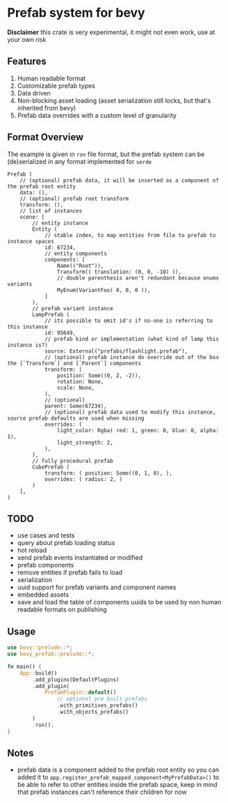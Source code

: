 # Prefab system for bevy

**Disclaimer** this crate is very experimental, it might not even work, use at your own risk

## Features

1. Human readable format
2. Customizable prefab types
3. Data driven
4. Non-blocking asset loading (asset serialization still locks, but that's inherited from bevy)
5. Prefab data overrides with a custom level of granularity

## Format Overview

The example is given in `ron` file format, but the prefab system can be (de)serialized in any format implemented for `serde`

```json5
Prefab (
    // (optional) prefab data, it will be inserted as a component of the prefab root entity
    data: (),
    // (optional) prefab root transform
    transform: (),
    // list of instances
    scene: [
        // entity instance
        Entity (
            // stable index, to map entities from file to prefab to instance spaces
            id: 67234,
            // entity components
            components: [
                Name(("Root")),
                Transform(( translation: (0, 0, -10) )),
                // double parenthesis aren't redundant because enums variants
                MyEnum(VariantFoo( 0, 0, 0 )),
            ]
        ),
        // prefab variant instance
        LampPrefab (
            // its possible to omit id's if no-one is referring to this instance
            id: 95649,
            // prefab kind or implementation (what kind of lamp this instance is?)
            source: External("prefabs/flashlight.prefab"),
            // (optional) prefab instance do override out of the box the [`Transform`] and [`Parent`] components
            transform: (
                position: Some((0, 2, -2)),
                rotation: None,
                scale: None,
            ),
            // (optional) 
            parent: Some(67234),
            // (optional) prefab data used to modify this instance, source prefab defaults are used when missing
            overrides: (
                light_color: Rgba( red: 1, green: 0, blue: 0, alpha: 1),
                light_strength: 2,
            ),
        ),
        // fully procedural prefab
        CubePrefab (
            transform: ( position: Some((0, 1, 0), ),
            overrides: ( radius: 2, )
        )
    ],
)
```

## TODO

- use cases and tests
- query about prefab loading status
- hot reload
- send prefab events instantiated or modified
- prefab components
- remove entities if prefab fails to load
- serialization
- uuid support for prefab variants and component names
- embedded assets
- save and load the table of components uuids to be used by non human readable formats on publishing

## Usage

```rust
use bevy::prelude::*;
use bevy_prefab::prelude::*;

fn main() {
    App::build()
        .add_plugins(DefaultPlugins)
        .add_plugin(
            PrefabPlugin::default()
                // optional pre built-prefabs
                .with_primitives_prefabs()
                .with_objects_prefabs()
        )
        .run();
}
```

## Notes

- prefab data is a component added to the prefab root entity so you can added it to `app.register_prefab_mapped_component<MyPrefabData>()`
to be able to refer to other entities inside the prefab space, keep in mind that prefab instances can't reference
their children for now